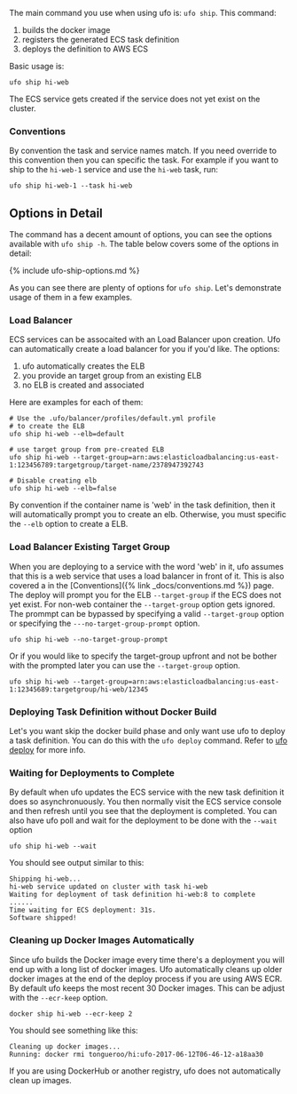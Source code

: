 The main command you use when using ufo is: `ufo ship`.  This command:

1. builds the docker image
2. registers the generated ECS task definition
3. deploys the definition to AWS ECS

Basic usage is:

    ufo ship hi-web

The ECS service gets created if the service does not yet exist on the cluster.

### Conventions

By convention the task and service names match. If you need override to this convention then you can specific the task.  For example if you want to ship to the `hi-web-1` service and use the `hi-web` task, run:

    ufo ship hi-web-1 --task hi-web

## Options in Detail

The command has a decent amount of options, you can see the options available with `ufo ship -h`.  The table below covers some of the options in detail:

{% include ufo-ship-options.md %}

As you can see there are plenty of options for `ufo ship`.  Let's demonstrate usage of them in a few examples.

### Load Balancer

ECS services can be assocaited with an Load Balancer upon creation. Ufo can automatically create a load balancer for you if you'd like.  The options:

1. ufo automatically creates the ELB
2. you provide an target group from an existing ELB
3. no ELB is created and associated

Here are examples for each of them:

    # Use the .ufo/balancer/profiles/default.yml profile
    # to create the ELB
    ufo ship hi-web --elb=default

    # use target group from pre-created ELB
    ufo ship hi-web --target-group=arn:aws:elasticloadbalancing:us-east-1:123456789:targetgroup/target-name/2378947392743

    # Disable creating elb
    ufo ship hi-web --elb=false

By convention if the container name is 'web' in the task definition, then it will automatically prompt you to create an elb. Otherwise, you must specific the `--elb` option to create a ELB.

### Load Balancer Existing Target Group

When you are deploying to a service with the word 'web' in it, ufo assumes that this is a web service that uses a load balancer in front of it.  This is also covered a in the [Conventions]({% link _docs/conventions.md %}) page.  The deploy will prompt you for the ELB `--target-group`  if the ECS does not yet exist.  For non-web container the `--target-group` option gets ignored.  The prommpt can be bypassed by specifying a valid `--target-group` option or specifying the `---no-target-group-prompt` option.

    ufo ship hi-web --no-target-group-prompt

Or if you would like to specify the target-group upfront and not be bother with the prompted later you can use the `--target-group` option.

    ufo ship hi-web --target-group=arn:aws:elasticloadbalancing:us-east-1:12345689:targetgroup/hi-web/12345

### Deploying Task Definition without Docker Build

Let's you want skip the docker build phase and only want use ufo to deploy a task definition. You can do this with the `ufo deploy` command.  Refer to [ufo deploy](http://ufoships.com/reference/ufo-deploy/) for more info.

### Waiting for Deployments to Complete

By default when ufo updates the ECS service with the new task definition it does so asynchronuously. You then normally visit the ECS service console and then refresh until you see that the deployment is completed.  You can also have ufo poll and wait for the deployment to be done with the `--wait` option

    ufo ship hi-web --wait

You should see output similar to this:

    Shipping hi-web...
    hi-web service updated on cluster with task hi-web
    Waiting for deployment of task definition hi-web:8 to complete
    ......
    Time waiting for ECS deployment: 31s.
    Software shipped!

### Cleaning up Docker Images Automatically

Since ufo builds the Docker image every time there's a deployment you will end up with a long list of docker images.  Ufo automatically cleans up older docker images at the end of the deploy process if you are using AWS ECR.  By default ufo keeps the most recent 30 Docker images. This can be adjust with the `--ecr-keep` option.

    docker ship hi-web --ecr-keep 2

You should see something like this:

    Cleaning up docker images...
    Running: docker rmi tongueroo/hi:ufo-2017-06-12T06-46-12-a18aa30

If you are using DockerHub or another registry, ufo does not automatically clean up images.

